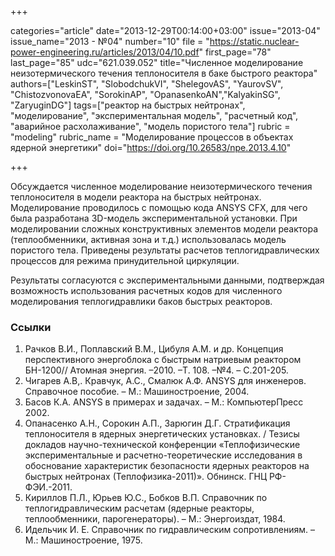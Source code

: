 +++

categories="article"
date="2013-12-29T00:14:00+03:00"
issue="2013-04"
issue_name="2013 - №04"
number="10"
file = "https://static.nuclear-power-engineering.ru/articles/2013/04/10.pdf"
first_page="78"
last_page="85"
udc="621.039.052"
title="Численное моделирование неизотермического течения теплоносителя в баке быстрого реактора"
authors=["LeskinST", "SlobodchukVI", "ShelegovAS", "YaurovSV", "ChistozvonovaEA", "SorokinAP", "OpanasenkoAN","KalyakinSG", "ZaryuginDG"]
tags=["реактор на быстрых нейтронах", "моделирование", "экспериментальная модель", "расчетный код", "аварийное расхолаживание", "модель пористого тела"]
rubric = "modeling"
rubric_name = "Моделирование процессов в объектах ядерной энергетики"
doi="https://doi.org/10.26583/npe.2013.4.10"

+++

Обсуждается численное моделирование неизотермического течения теплоносителя в модели реактора на быстрых нейтронах. Моделирование проводилось с помощью кода ANSYS CFX, для чего была разработана 3D-модель экспериментальной установки. При моделировании сложных конструктивных элементов модели реактора (теплообменники, активная зона и т.д.) использовалась модель пористого тела. Приведены результаты расчетов теплогидравлических процессов для режима принудительной циркуляции.

Результаты согласуются с экспериментальными данными, подтверждая возможность использования расчетных кодов для численного моделирования теплогидравлики баков быстрых реакторов.

### Ссылки

1. Рачков В.И., Поплавский В.М., Цибуля А.М. и др. Концепция перспективного энергоблока с быстрым натриевым реактором БН-1200// Атомная энергия. –2010. –Т. 108. –№4. – С.201-205.
2. Чигарев А.В,. Кравчук, А.С., Смалюк А.Ф. ANSYS для инженеров. Справочное пособие. – М.: Машиностроение, 2004.
3. Басов К.А. ANSYS в примерах и задачах. – М.: КомпьютерПресс 2002.
4. Опанасенко А.Н., Сорокин А.П., Зарюгин Д.Г. Стратификация теплоносителя в ядерных энергетических установках. / Тезисы докладов научно-технической конференции «Теплофизические экспериментальные и расчетно-теоретические исследования в обоснование характеристик безопасности ядерных реакторов на быстрых нейтронах (Теплофизика-2011)». Обнинск. ГНЦ РФ-ФЭИ.-2011.
5. Кириллов П.Л., Юрьев Ю.С., Бобков В.П. Справочник по теплогидравлическим расчетам (ядерные реакторы, теплообменники, парогенераторы). – М.: Энергоиздат, 1984.
6. Идельчик И. Е. Справочник по гидравлическим сопротивлениям. – М.: Машиностроение, 1975.